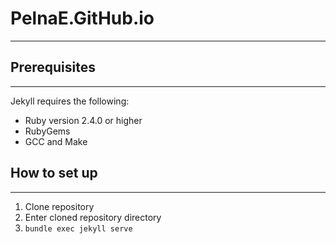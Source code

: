 # PelnaE.GitHub.io
---
## Prerequisites
---
Jekyll requires the following:

* Ruby version 2.4.0 or higher
* RubyGems
* GCC and Make

## How to set up
---
1. Clone repository
2. Enter cloned repository directory
3. `bundle exec jekyll serve`